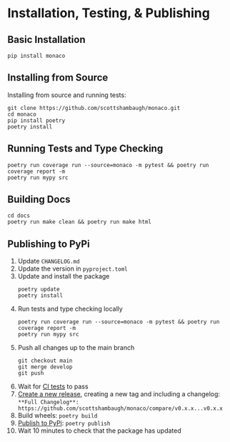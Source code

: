 # Installation, Testing, & Publishing

## Basic Installation

```
pip install monaco
```

## Installing from Source

Installing from source and running tests:
```
git clone https://github.com/scottshambaugh/monaco.git
cd monaco
pip install poetry
poetry install
```

## Running Tests and Type Checking

```
poetry run coverage run --source=monaco -m pytest && poetry run coverage report -m 
poetry run mypy src
```

## Building Docs

```
cd docs
poetry run make clean && poetry run make html
```

## Publishing to PyPi

1) Update `CHANGELOG.md`
2) Update the version in `pyproject.toml`
3) Update and install the package
    ```
    poetry update
    poetry install
    ```
4) Run tests and type checking locally
    ```
    poetry run coverage run --source=monaco -m pytest && poetry run coverage report -m 
    poetry run mypy src
    ```
5) Push all changes up to the main branch
    ```
    git checkout main
    git merge develop
    git push
    ```
6) Wait for [CI tests](https://github.com/scottshambaugh/monaco/actions) to pass
7) [Create a new release](https://github.com/scottshambaugh/monaco/releases), creating a new tag and including a changelog:    
    `**Full Changelog**: https://github.com/scottshambaugh/monaco/compare/v0.x.x...v0.x.x`
8) Build wheels: `poetry build`
9) [Publish to PyPi](https://pypi.org/project/monaco/): `poetry publish`
10) Wait 10 minutes to check that the package has updated
